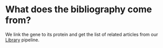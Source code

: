 # What does the bibliography come from?

We link the gene to its protein and get the list of related articles from our [Library](https://library.opentargets.io) pipeline.

